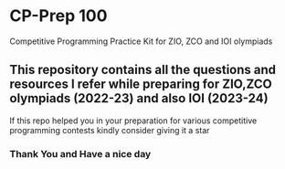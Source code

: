 # CP-Prep 100
Competitive Programming Practice Kit for ZIO, ZCO and IOI olympiads

## This repository contains all the questions and resources I refer while preparing for ZIO,ZCO olympiads (2022-23) and also IOI (2023-24)

If this repo helped you in your preparation for various competitive programming contests kindly consider giving it a star

### Thank You and Have a nice day
